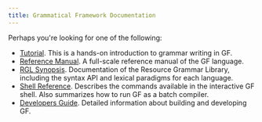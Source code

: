 ```yaml
---
title: Grammatical Framework Documentation
---
```


Perhaps you're looking for one of the following:

- [Tutorial](tutorial/gf-tutorial.html). This is a hands-on introduction to grammar writing in GF.
- [Reference Manual](gf-refman.html). A full-scale reference manual of the GF language.
- [RGL Synopsis](../lib/doc/synopsis/index.html). Documentation of the Resource Grammar Library, including the syntax API and lexical paradigms for each language.
- [Shell Reference](gf-shell-reference.html). Describes the commands available in the interactive GF shell.
  Also summarizes how to run GF as a batch compiler.
- [Developers Guide](gf-developers/html). Detailed information about building and developing GF.
